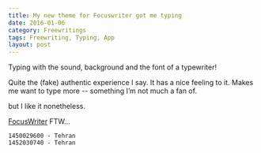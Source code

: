 ```yaml
---
title: My new theme for Focuswriter got me﻿ typing
date: 2016-01-06
category: Freewritings
tags: Freewriting, Typing, App
layout: post
---
```


Typing with the sound, background and the font of a typewriter! 

<!--more-->



Quite the (fake) authentic experience I say. It has a nice feeling to it. Makes me want to type more -- something I’m not much a fan of.

but I like it nonetheless.

[FocusWriter] FTW...

[FocusWriter]: http://gottcode.org/focuswriter/

```
1450029600 - Tehran  
1452030740 - Tehran
```
